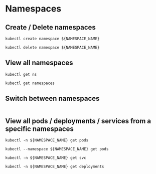 # Namespaces

## Create / Delete namespaces

```
kubectl create namespace ${NAMESPACE_NAME}

kubectl delete namespace ${NAMESPACE_NAME}
```

## View all namespaces

```
kubectl get ns

kubectl get namespaces
```

## Switch between namespaces

```

```

## View all pods / deployments / services from a specific namespaces

```
kubectl -n ${NAMESPACE_NAME} get pods

kubectl --namespace ${NAMESPACE_NAME} get pods

kubectl -n ${NAMESPACE_NAME} get svc

kubectl -n ${NAMESPACE_NAME} get deployments
```